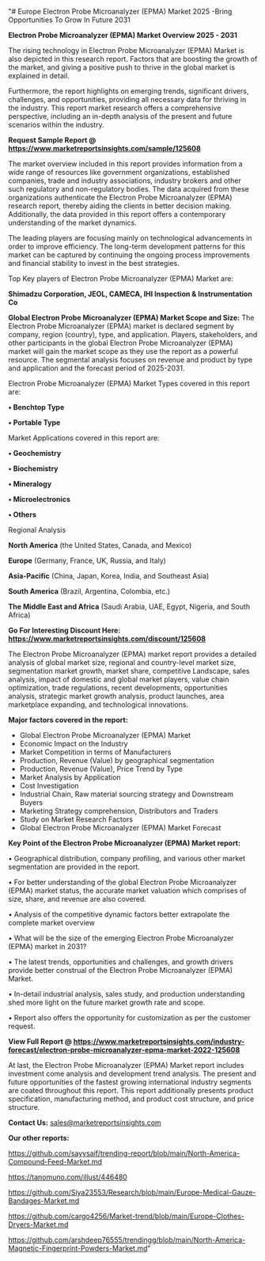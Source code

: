 "# Europe Electron Probe Microanalyzer (EPMA) Market 2025 -Bring Opportunities To Grow In Future 2031

<Strong> Electron Probe Microanalyzer (EPMA) Market Overview 2025 - 2031</strong>

The rising technology in Electron Probe Microanalyzer (EPMA) Market is also depicted in this research report. Factors that are boosting the growth of the market, and giving a positive push to thrive in the global market is explained in detail.

Furthermore, the report highlights on emerging trends, significant drivers, challenges, and opportunities, providing all necessary data for thriving in the industry. This report market research offers a comprehensive perspective, including an in-depth analysis of the present and future scenarios within the industry.

<strong>Request Sample Report @ <a href=https://www.marketreportsinsights.com/sample/125608>https://www.marketreportsinsights.com/sample/125608</a></strong>

The market overview included in this report provides information from a wide range of resources like government organizations, established companies, trade and industry associations, industry brokers and other such regulatory and non-regulatory bodies. The data acquired from these organizations authenticate the Electron Probe Microanalyzer (EPMA) research report, thereby aiding the clients in better decision making. Additionally, the data provided in this report offers a contemporary understanding of the market dynamics.

The leading players are focusing mainly on technological advancements in order to improve efficiency. The long-term development patterns for this market can be captured by continuing the ongoing process improvements and financial stability to invest in the best strategies.

Top Key players of Electron Probe Microanalyzer (EPMA) Market are:

<strong>Shimadzu Corporation, JEOL, CAMECA, IHI Inspection & Instrumentation Co</strong>

<strong><b>Global Electron Probe Microanalyzer (EPMA) Market Scope and Size:</b></strong>
The Electron Probe Microanalyzer (EPMA) market is declared segment by company, region (country), type, and application. Players, stakeholders, and other participants in the global Electron Probe Microanalyzer (EPMA) market will gain the market scope as they use the report as a powerful resource. The segmental analysis focuses on revenue and product by type and application and the forecast period of 2025-2031.

Electron Probe Microanalyzer (EPMA) Market Types covered in this report are:

<strong>• Benchtop Type

• Portable Type</strong>

Market Applications covered in this report are:

<strong>• Geochemistry

• Biochemistry

• Mineralogy

• Microelectronics

• Others</strong> 

Regional Analysis

<strong>North America</strong> (the United States, Canada, and Mexico)

<strong>Europe</strong> (Germany, France, UK, Russia, and Italy)

<strong>Asia-Pacific</strong> (China, Japan, Korea, India, and Southeast Asia)

<strong>South America</strong> (Brazil, Argentina, Colombia, etc.)

<strong>The Middle East and Africa</strong> (Saudi Arabia, UAE, Egypt, Nigeria, and South Africa)

<strong>Go For Interesting Discount Here: <a href=https://www.marketreportsinsights.com/discount/125608>https://www.marketreportsinsights.com/discount/125608</a></strong>

The Electron Probe Microanalyzer (EPMA) market report provides a detailed analysis of global market size, regional and country-level market size, segmentation market growth, market share, competitive Landscape, sales analysis, impact of domestic and global market players, value chain optimization, trade regulations, recent developments, opportunities analysis, strategic market growth analysis, product launches, area marketplace expanding, and technological innovations.

<strong><b>Major factors covered in the report:</b></strong>
<ul>
  <li>Global Electron Probe Microanalyzer (EPMA) Market </li>
  <li>Economic Impact on the Industry</li>
  <li>Market Competition in terms of Manufacturers</li>
  <li>Production, Revenue (Value) by geographical segmentation</li>
  <li>Production, Revenue (Value), Price Trend by Type</li>
  <li>Market Analysis by Application</li>
  <li>Cost Investigation</li>
  <li>Industrial Chain, Raw material sourcing strategy and Downstream Buyers</li>
  <li>Marketing Strategy comprehension, Distributors and Traders</li>
  <li>Study on Market Research Factors</li>
  <li>Global Electron Probe Microanalyzer (EPMA) Market Forecast</li>
</ul>

<strong><b>Key Point of the Electron Probe Microanalyzer (EPMA) Market report:</b></strong>

• Geographical distribution, company profiling, and various other market segmentation are provided in the report.

• For better understanding of the global Electron Probe Microanalyzer (EPMA) market status, the accurate market valuation which comprises of size, share, and revenue are also covered.

• Analysis of the competitive dynamic factors better extrapolate the complete market overview

• What will be the size of the emerging Electron Probe Microanalyzer (EPMA) market in 2031?

• The latest trends, opportunities and challenges, and growth drivers provide better construal of the Electron Probe Microanalyzer (EPMA) Market.

• In-detail industrial analysis, sales study, and production understanding shed more light on the future market growth rate and scope.

• Report also offers the opportunity for customization as per the customer request.

<strong><b>View Full Report @ <a href=https://www.marketreportsinsights.com/industry-forecast/electron-probe-microanalyzer-epma-market-2022-125608>https://www.marketreportsinsights.com/industry-forecast/electron-probe-microanalyzer-epma-market-2022-125608</a></b></strong>


At last, the Electron Probe Microanalyzer (EPMA) Market report includes investment come analysis and development trend analysis. The present and future opportunities of the fastest growing international industry segments are coated throughout this report. This report additionally presents product specification, manufacturing method, and product cost structure, and price structure.

<strong>Contact Us:</strong>
sales@marketreportsinsights.com

<strong>Our other reports:</strong>

<a href=https://github.com/sayysaif/trending-report/blob/main/North-America-Compound-Feed-Market.md>https://github.com/sayysaif/trending-report/blob/main/North-America-Compound-Feed-Market.md</a>

<a href=https://tanomuno.com/illust/446480>https://tanomuno.com/illust/446480</a>

<a href=https://github.com/Siya23553/Research/blob/main/Europe-Medical-Gauze-Bandages-Market.md>https://github.com/Siya23553/Research/blob/main/Europe-Medical-Gauze-Bandages-Market.md</a>

<a href=https://github.com/cargo4256/Market-trend/blob/main/Europe-Clothes-Dryers-Market.md>https://github.com/cargo4256/Market-trend/blob/main/Europe-Clothes-Dryers-Market.md</a>

<a href=https://github.com/arshdeep76555/trendingg/blob/main/North-America-Magnetic-Fingerprint-Powders-Market.md>https://github.com/arshdeep76555/trendingg/blob/main/North-America-Magnetic-Fingerprint-Powders-Market.md</a>"
